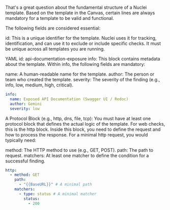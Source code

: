 That's a great question about the fundamental structure of a Nuclei template. Based on the template in the Canvas, certain lines are always mandatory for a template to be valid and functional.

The following fields are considered essential:

id: This is a unique identifier for the template. Nuclei uses it for tracking, identification, and can use it to exclude or include specific checks. It must be unique across all templates you are running.

YAML
id: api-documentation-exposure
 info: This block contains metadata about the template. Within info, the following fields are mandatory:

name: A human-readable name for the template.
author: The person or team who created the template.
severity: The severity of the finding (e.g., info, low, medium, high, critical).
```yaml
info:
  name: Exposed API Documentation (Swagger UI / Redoc)
  author: Gemini
  severity: low
````

A Protocol Block (e.g., http, dns, file, tcp): You must have at least one protocol block that defines the actual logic of the template. For web checks, this is the http block. Inside this block, you need to define the request and how to process the response. For a minimal http request, you would typically need:

method: The HTTP method to use (e.g., GET, POST).
path: The path to request.
matchers: At least one matcher to define the condition for a successful finding.

```yaml
http:
  - method: GET
    path:
      - "{{BaseURL}}" # A minimal path
    matchers:
      - type: status # A minimal matcher
        status:
          - 200
```